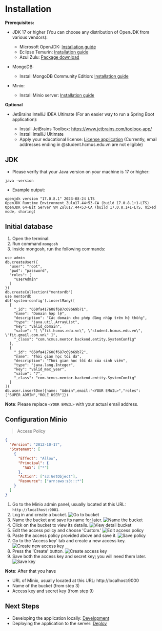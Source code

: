 # Installation

**Prerequisites:**

- JDK 17 or higher (You can choose any distribution of OpenJDK from various vendors):

  - Microsoft OpenJDK: [Installation guide](https://learn.microsoft.com/en-us/java/openjdk/install)
  - Eclipse Temurin: [Installation guide](https://adoptium.net/installation/)
  - Azul Zulu: [Package download](https://www.azul.com/downloads/?package=jdk#zulu)

- MongoDB:

  - Install MongoDB Community Edition: [Installation guide](https://www.mongodb.com/docs/manual/administration/install-community/)

- Minio:

  - Install Minio server: [Installation guide](https://min.io/download)

**Optional**

- JetBrains IntelliJ IDEA Ultimate (For an easier way to run a Spring Boot application):

  - Install JetBrains Toolbox: https://www.jetbrains.com/toolbox-app/
  - Install IntelliJ Ultimate
  - Apply your educational license: [License application](https://www.jetbrains.com/shop/eform/students) (Currently, email addresses ending in @student.hcmus.edu.vn are not eligible)

## JDK

- Please verify that your Java version on your machine is 17 or higher:

```shell
java -version
```

- Example output:

```shell
openjdk version "17.0.8.1" 2023-08-24 LTS
OpenJDK Runtime Environment Zulu17.44+53-CA (build 17.0.8.1+1-LTS)
OpenJDK 64-Bit Server VM Zulu17.44+53-CA (build 17.0.8.1+1-LTS, mixed mode, sharing)
```

## Initial database

1. Open the terminal.
2. Run command `mongosh`
3. Inside mongosh, run the following commands:

```shell
use admin
db.createUser({
  "user": "root",
  "pwd": "password",
  "roles": [
    "userAdmin"
  ]
})
db.createCollection("mentordb")
use mentordb
db['system-config'].insertMany([
  {
    "_id": "650fa417608f687c69b69b71",
    "name": "Domain hợp lệ",
    "description": "Các domain cho phép đăng nhập trên hệ thống",
    "type": "java.util.ArrayList",
    "key": "valid_domain",
    "value": "[ \"fit.hcmus.edu.vn\", \"student.hcmus.edu.vn\", \"fit.gmail.com.vn\" ]",
    "_class": "com.hcmus.mentor.backend.entity.SystemConfig"
  },
  {
    "_id": "650fa417608f687c69b69b72",
    "name": "Thời gian học tối đa",
    "description": "Thời gian học tối đa của sinh viên",
    "type": "java.lang.Integer",
    "key": "valid_max_year",
    "value": "7",
    "_class": "com.hcmus.mentor.backend.entity.SystemConfig"
  }
])
db.user.insertOne({name: "Admin",email:"<YOUR EMAIL>","roles": ["SUPER_ADMIN","ROLE_USER"]})
```

**Note**: Please replace `<YOUR EMAIL>` with your actual email address.

## Configuration Minio

> Access Policy

```json
{
  "Version": "2012-10-17",
  "Statement": [
    {
      "Effect": "Allow",
      "Principal": {
        "AWS": ["*"]
      },
      "Action": ["s3:GetObject"],
      "Resource": ["arn:aws:s3:::*"]
    }
  ]
}
```

1. Go to the Minio admin panel, usually located at this URL: `http://localhost:9001`.
2. Log in and create a bucket.
   ![Go to bucket](docs/imgs/install-minio/go-to-bucket.png)
3. Name the bucket and save its name for later.
   ![Name the bucket](docs/imgs/install-minio/name-the-bucket.png)
4. Click on the bucket to view its details.
   ![View detail bucket](docs/imgs/install-minio/view-detail-bucket.png)
5. Edit the access policy and choose 'Custom.'
   ![Edit access policy](docs/imgs/install-minio/edit-poliicy.png)
6. Paste the access policy provided above and save it.
   ![Save policy](docs/imgs/install-minio/save-policy.png)
7. Go to the 'Access key' tab and create a new access key.
   ![Create new access key](docs/imgs/install-minio/create-new-access-key.png)
8. Press the 'Create' button.
   ![Create access key](docs/imgs/install-minio/create-access-key.png)
9. Save both the access key and secret key; you will need them later.
   ![Save key](docs/imgs/install-minio/save-key.png)

**Note:** After that you have

- URL of Minio, usually located at this URL: http://localhost:9000
- Name of the bucket (from step 3)
- Access key and secret key (from step 9)

## Next Steps

- Developing the application locally: [Development](docs/Development.md)
- Deploying the application to the server: [Deploy](docs/Deploy.md)
